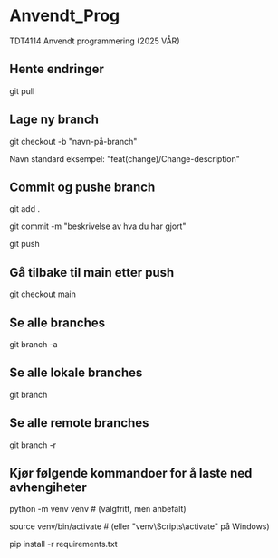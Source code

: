 # Anvendt_Prog
TDT4114 Anvendt programmering (2025 VÅR)

## Hente endringer
git pull


## Lage ny branch
git checkout -b "navn-på-branch"

Navn standard eksempel: "feat(change)/Change-description"

## Commit og pushe branch
git add .

git commit -m "beskrivelse av hva du har gjort"

git push

## Gå tilbake til main etter push
git checkout main

## Se alle branches
git branch -a

## Se alle lokale branches
git branch


## Se alle remote branches
git branch -r

## Kjør følgende kommandoer for å laste ned avhengiheter
python -m venv venv  # (valgfritt, men anbefalt)

source venv/bin/activate  # (eller "venv\Scripts\activate" på Windows)

pip install -r requirements.txt
